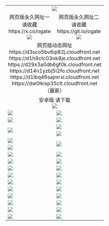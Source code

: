 ﻿<table>
  <tr></tr>
  <tr><td colspan=2 align=center><img src="https://dw0lkisp35clt.cloudfront.net/Up/oGate.jpg" /></td></tr>
  <tr>
    <td align=center>网页版永久网址一<br/>请收藏<br/>https://x.co/ogate<br><img src="https://dw0lkisp35clt.cloudfront.net/Up/0WMGD1.png" /></td>
    <td align=center>网页版永久网址二<br/>请收藏<br/>https://git.io/ogate<br><img src="https://dw0lkisp35clt.cloudfront.net/Up/0WMGD2.png" /></td>
  </tr>
  <tr><td colspan=2 align=center>网页版动态网址
<br>https://d3sco5bv6qi82j.cloudfront.net
<br>https://d1h9ctc03ok8je.cloudfront.net
<br>https://d29x3a0db6gf0k.cloudfront.net
<br>https://d14n1yzbj5i2fo.cloudfront.net
<br>https://d1lbq46sajmrxi.cloudfront.net
<br>https://dw0lkisp35clt.cloudfront.net
    <br/>（最新）</td>
  </tr>
  <tr>
    <td colspan=2 align=center>安卓版 请下载<br/><a href="https://dw0lkisp35clt.cloudfront.net/Up/0oGate.apk"><img src="https://dw0lkisp35clt.cloudfront.net/Up/0WMAZ.jpg" /></a></td>
  </tr>
  <tr>
    <td><a href="https://dw0lkisp35clt.cloudfront.net/oNote.aspx?id=oGate&from=github" target="_blank"><img src="https://dw0lkisp35clt.cloudfront.net/Up/0WCYY.jpg" /></a></td>
    <td><a href="https://dw0lkisp35clt.cloudfront.net/oNote.aspx?id=oNote&from=github" target="_blank"><img src="https://dw0lkisp35clt.cloudfront.net/Up/0WZTT.jpg" /></a></td>
  </tr>
  <tr>
    <td><a href="https://dw0lkisp35clt.cloudfront.net/ogDY.aspx?from=github" target="_blank"><img src="https://dw0lkisp35clt.cloudfront.net/Up/DY.jpg"/></a></td>
    <td><a href="https://dw0lkisp35clt.cloudfront.net/ogST.aspx?from=github" target="_blank"><img src="https://dw0lkisp35clt.cloudfront.net/Up/ST.jpg"/></a></td>
  </tr>
  <tr>
    <td rowspan=2><a href="https://dw0lkisp35clt.cloudfront.net/ogUP.aspx?name=WJ.mp4&from=github" target="_blank"><img src="https://dw0lkisp35clt.cloudfront.net/Up/WJ.jpg" /></a></td>
    <td><a href="https://dw0lkisp35clt.cloudfront.net/ogUP.aspx?name=DKC.mp4&count=17&from=github" target="_blank"><img src="https://dw0lkisp35clt.cloudfront.net/Up/DKC.jpg" /></a></td> 
  </tr>
  <tr>
    <td><a href="https://dw0lkisp35clt.cloudfront.net/ogUP.aspx?name=LRWS.mp4&count=6B:14,5A:10,5B:35,4A:14,4B:19,3A:10,3B:26,2A:16,2B:21,1A:23,1B:29&from=github" target="_blank"><img src="https://dw0lkisp35clt.cloudfront.net/Up/LRWS.jpg" /></a></td>
  </tr>
  <tr>
    <td><a href="https://dw0lkisp35clt.cloudfront.net/ogUP.aspx?name=JQR.mp4&count=2&from=github" target="_blank"><img src="https://dw0lkisp35clt.cloudfront.net/Up/JQR.jpg" /></a></td>   
    <td rowspan=2><a href="https://dw0lkisp35clt.cloudfront.net/ogUP.aspx?name=JP.mp4&count=9&from=github" target="_blank"><img src="https://dw0lkisp35clt.cloudfront.net/Up/JP.jpg" /></td>
  </tr>
  <tr>
    <td><a href="https://dw0lkisp35clt.cloudfront.net/ogUP.aspx?name=ZSJ.mp4&count=16&from=github" target="_blank"><img src="https://dw0lkisp35clt.cloudfront.net/Up/ZSJ.jpg" /></a></td>
  </tr>
  <tr>
    <td><a href="https://dw0lkisp35clt.cloudfront.net/ogUP.aspx?name=SSZJ.mp4&count=7&current=2&from=github" target="_blank"><img src="https://dw0lkisp35clt.cloudfront.net/Up/SSZJ.jpg" /></a></td>
    <td><a href="https://dw0lkisp35clt.cloudfront.net/ogUP.aspx?name=WH.mp4&from=github" target="_blank"><img src="https://dw0lkisp35clt.cloudfront.net/Up/WH.jpg" /></a></td>
  </tr>
  <tr>
    <td><a href="https://dw0lkisp35clt.cloudfront.net/ogUP.aspx?name=DWHM.mp4&from=github" target="_blank"><img src="https://dw0lkisp35clt.cloudfront.net/Up/DWHM.jpg" /></a></td>
    <td><a href="https://dw0lkisp35clt.cloudfront.net/ogUP.aspx?name=XTFY.mp4&count=24&from=github" target="_blank"><img src="https://dw0lkisp35clt.cloudfront.net/Up/XTFY.jpg" /></a></td>
  </tr>
  <tr>
    <td><a href="https://dw0lkisp35clt.cloudfront.net/ogUP.aspx?name=4SQQ.mp4&count=06:8,05:20&current=06:8&from=github" target="_blank"><img src="https://dw0lkisp35clt.cloudfront.net/Up/4SQQ0.jpg" /></a></td>
    <td><a href="https://dw0lkisp35clt.cloudfront.net/ogUP.aspx?name=4SHQ.mp4&count=06:7,05:29&current=06:7&from=github" target="_blank"><img src="https://dw0lkisp35clt.cloudfront.net/Up/4SHQ0.jpg" /></a></td>
  </tr>
  <tr>
    <td><a href="https://dw0lkisp35clt.cloudfront.net/ogUP.aspx?name=4SZG.mp4&count=06:8,05:22,04:22&current=06:7&from=github" target="_blank"><img src="https://dw0lkisp35clt.cloudfront.net/Up/4SZG0.jpg" /></a></td>
    <td><a href="https://dw0lkisp35clt.cloudfront.net/ogUP.aspx?name=4SDJ.mp4&count=06:10,05:48,04:52&current=06:9&from=github" target="_blank"><img src="https://dw0lkisp35clt.cloudfront.net/Up/4SDJ0.jpg" /></a></td>
  </tr>
  <tr>
    <td><a href="https://dw0lkisp35clt.cloudfront.net/onUP.aspx?name=https://x.co/dtw99&from=github" target="_blank"><img src="https://dw0lkisp35clt.cloudfront.net/Up/0DTW.jpg"/></a></td>
    <td><a href="https://dw0lkisp35clt.cloudfront.net/onUP.aspx?name=https://d2tyo2h9ydw5hf.cloudfront.net/acenter/&from=github" target="_blank"><img src="https://dw0lkisp35clt.cloudfront.net/Up/0TDW.jpg" /></a></td>
  </tr>
  <tr>
    <td><a href="https://dw0lkisp35clt.cloudfront.net/onUP.aspx?name=https://d3qz7yth5i2rae.cloudfront.net/gb/nsc413.htm&from=github" target="_blank"><img src="https://dw0lkisp35clt.cloudfront.net/Up/0DJY.jpg" /></a></td>
    <td><a href="https://dw0lkisp35clt.cloudfront.net/onUP.aspx?name=https://dgyo0jey7vwa5.cloudfront.net/xtr/gb/prog204.html&from=github" target="_blank"><img src="https://dw0lkisp35clt.cloudfront.net/Up/0XTR.jpg" /></a></td>
  </tr>
  <tr>
    <td><a href="https://dw0lkisp35clt.cloudfront.net/onUP.aspx?name=https://d7203y8eitivv.cloudfront.net&from=github" target="_blank"><img src="https://dw0lkisp35clt.cloudfront.net/Up/0MHW.jpg" /></a></td>
    <td><a href="https://dw0lkisp35clt.cloudfront.net/onUP.aspx?name=https://d38z1xzg5vtneh.cloudfront.net&from=github" target="_blank"><img src="https://dw0lkisp35clt.cloudfront.net/Up/0ZJW.jpg" /></a></td>
  </tr>
  <tr>
    <td><a href="https://dw0lkisp35clt.cloudfront.net/ogUP.aspx?name=FG.zip&from=github" target="_blank"><img src="https://dw0lkisp35clt.cloudfront.net/Up/FG.jpg" /></a></td>
    <td><a href="https://dw0lkisp35clt.cloudfront.net/ogUP.aspx?name=FGA.apk&from=github" target="_blank"><img src="https://dw0lkisp35clt.cloudfront.net/Up/FGA.jpg" /></a></td>
  </tr>
  <tr>
    <td><a href="https://dw0lkisp35clt.cloudfront.net/ogUP.aspx?name=U.zip&from=github" target="_blank"><img src="https://dw0lkisp35clt.cloudfront.net/Up/U.jpg" /></a></td>
    <td><a href="https://dw0lkisp35clt.cloudfront.net/ogUP.aspx?name=UA.apk&from=github" target="_blank"><img src="https://dw0lkisp35clt.cloudfront.net/Up/UA.jpg" /></a></td>
  </tr>
  <tr>
    <td><a href="https://dw0lkisp35clt.cloudfront.net/ogUP.aspx?name=0iPPOTV.zip&from=github" target="_blank"><img src="https://dw0lkisp35clt.cloudfront.net/Up/0iPPOTV.jpg" /></a></td>
    <td><a href="https://dw0lkisp35clt.cloudfront.net/ogUP.aspx?name=0iNTD.apk&from=github" target="_blank"><img src="https://dw0lkisp35clt.cloudfront.net/Up/0iNTD.jpg" /></a></td>
  </tr>
</table>
